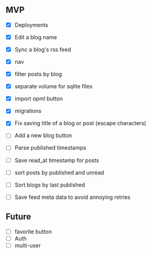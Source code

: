 ## MVP
- [x] Deployments
- [x] Edit a blog name
- [x] Sync a blog's rss feed
- [x] nav
- [x] filter posts by blog
- [x] separate volume for sqlite files
- [x] import opml button
- [x] migrations
- [x] Fix saving title of a blog or post (escape characters)
- [ ] Add a new blog button
- [ ] Parse published timestamps
- [ ] Save read_at timestamp for posts
- [ ] sort posts by published and unread
- [ ] Sort blogs by last published
- [ ] Save feed meta data to avoid annoying retries


## Future
- [ ] favorite button
- [ ] Auth 
- [ ] multi-user
